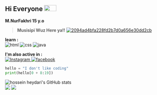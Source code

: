 ## Hi Everyone <img src = "https://raw.githubusercontent.com/rahulbanerjee26/githubProfileReadmeGenerator/main/gifs/wave.gif" width = 40px height='20px'>


**M.NurFakhri 15 y.o**
> **Musisipi Wuz Here ya!!** 
<a href="https://imgbb.com/"><img src="https://i.ibb.co/wQF2r0k/2094ad4bfa228fd2b7d0a656e30dd2cb.gif" alt="2094ad4bfa228fd2b7d0a656e30dd2cb" border="0"></a>

****learn  :**** <br>
![html](https://img.shields.io/badge/HTML-239120?style=for-the-badge&logo=html5&logoColor=white)
![css](https://img.shields.io/badge/CSS-239120?&style=for-the-badge&logo=css3&logoColor=white)
![java](https://img.shields.io/badge/JSS-F7DF1E?style=for-the-badge&logo=JSS&logoColor=white)

****I'm also active in :****<br>
  <a target="_blank" rel="noopener noreferrer" href="https://www.instagram.com/nurfakhri.id">
    <img alt="Instagram" src="https://img.shields.io/badge/Instagram-E4405F?style=for-the-badge&logo=instagram&logoColor=white"/>
  </a>   <a target="_blank" rel="noopener noreferrer" href="https://www.facebook.com/profile.php?id=100093215135754&mibextid=ZbWKwL">
    <img alt="facebook" src="https://img.shields.io/badge/facebook-%231877F2.svg?style=for-the-badge&logo=Facebook&logoColor=white"/>
  </a>

```py
hello = "I don't like coding"
print(hello[0 + 8:19])
```

  <img src="https://github-readme-stats.vercel.app/api?username=musisipi&show_icons=true&include_all_commits=true&theme=monokai" alt="hossein heydari's GitHub stats" /><br />
  <img src="https://github-readme-streak-stats.herokuapp.com/?user=musisipi&theme=monokai"/>
  <img src="https://github-readme-stats.vercel.app/api/top-langs/?user=musisipi&layout=compact&theme=monokai&langs_count=12"/><br />
</p>
